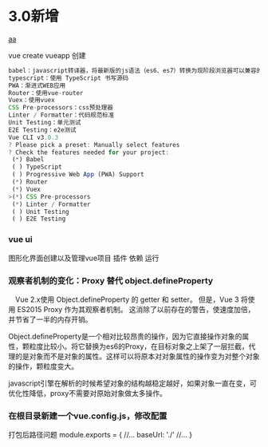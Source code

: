 # 3.0新增

[aa](https://www.jianshu.com/p/0d78ff9fe6ed)

vue create vueapp  创建
```js
babel：javascript转译器，将最新版的js语法（es6、es7）转换为现阶段浏览器可以兼容的js代码
typescript：使用 TypeScript 书写源码
PWA：渐进式WEB应用
Router：使用vue-router
Vuex：使用vuex
CSS Pre-processors：css预处理器
Linter / Formatter：代码规范标准
Unit Testing：单元测试
E2E Testing：e2e测试
Vue CLI v3.0.3
? Please pick a preset: Manually select features
? Check the features needed for your project:
 (*) Babel
 ( ) TypeScript
 ( ) Progressive Web App (PWA) Support
 (*) Router
 (*) Vuex
>(*) CSS Pre-processors
 (*) Linter / Formatter
 ( ) Unit Testing
 ( ) E2E Testing
```

### vue ui

图形化界面创建以及管理vue项目 
插件 依赖 运行

### 观察者机制的变化：Proxy 替代 object.defineProperty  

　Vue 2.x使用 Object.defineProperty 的 getter 和 setter。 
但是，Vue 3 将使用 ES2015 Proxy 作为其观察者机制。 
这消除了以前存在的警告，使速度加倍，并节省了一半的内存开销。

Object.defineProperty是一个相对比较昂贵的操作，因为它直接操作对象的属性，颗粒度比较小。将它替换为es6的Proxy，在目标对象之上架了一层拦截，代理的是对象而不是对象的属性。这样可以将原本对对象属性的操作变为对整个对象的操作，颗粒度变大。

javascript引擎在解析的时候希望对象的结构越稳定越好，如果对象一直在变，可优化性降低，proxy不需要对原始对象做太多操作。


### 在根目录新建一个vue.config.js，修改配置

打包后路径问题
module.exports = {
    //...
    baseUrl: './'
    //...
}
